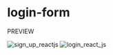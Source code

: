 # login-form

PREVIEW 

![sign_up_reactjs](https://github.com/mittalsam98/login-form/assets/42431274/0fd42094-0845-451f-a75c-e0ca935d3c9e)
![login_react_js](https://github.com/mittalsam98/login-form/assets/42431274/ad7f1041-15a7-4464-b284-ecd03c281755)
